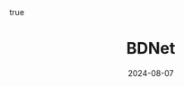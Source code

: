 ---
order: 19
title: BDNet
date: 2024-08-07
categories: [AI & Data Mining, Recommender System]
tags: [Paper Review, Data Mining, RecSys, Collaborative Filtering, Latent Factor Model, Deep Learning, BNN, Bayesian]
math: true
description: >-
    <ul type="square">
    <li><strong>Title</strong>: <a href="https://link.springer.com/article/10.1007/s11704-018-8049-1"><em>Bayesian dual neural networks for recommendation</em></a></li>
    <li><strong>Author</strong>: <em>He et al.</em></li>
    <li><strong>Publisher</strong>: <em>FCS</em></li>
    <li><strong>Published</strong>: <em>2019</em></li>
    </ul>
image:
    path: /_post_refer_img/RecommenderSystem/Thumbnail.jpg
---